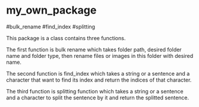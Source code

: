 # my_own_package
#bulk_rename     #find_index     #splitting

This package is a class contains three functions.

The first function is bulk rename which takes folder path, desired folder name and folder type, then rename files or images in this folder with desired name.


The second function is find_index which takes a string or a sentence and a character that want to find its index and return the indices of that character.


The third function is splitting function which takes a string or a sentence and a character to split the sentence by it and return the splitted sentence.
